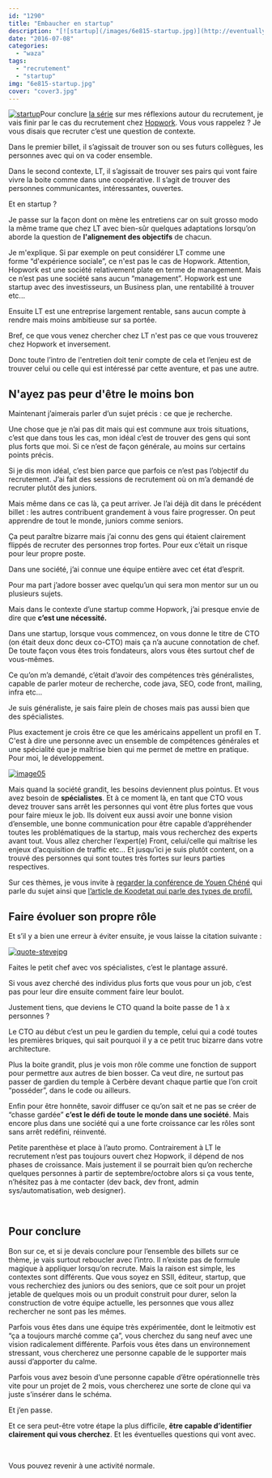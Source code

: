```yaml
---
id: "1290"
title: "Embaucher en startup"
description: "[![startup](/images/6e815-startup.jpg)](http://eventuallycoding.com/wp-content/uploads/2016/07/6e815-startup.jpg)Pour conclure [la série](http://www.e..."
date: "2016-07-08"
categories: 
  - "waza"
tags: 
  - "recrutement"
  - "startup"
img: "6e815-startup.jpg"
cover: "cover3.jpg"
---
```


[![startup](/images/6e815-startup.jpg)](http://eventuallycoding.com/wp-content/uploads/2016/07/6e815-startup.jpg)Pour conclure [la série](http://www.eventuallycoding.com/index.php/entretiens-recrutements-et-pensees-diverses/) sur mes réflexions autour du recrutement, je vais finir par le cas du recrutement chez [Hopwork](https://www.hopwork.fr). Vous vous rappelez ? Je vous disais que recruter c’est une question de contexte. 

Dans le premier billet, il s’agissait de trouver son ou ses futurs collègues, les personnes avec qui on va coder ensemble.

Dans le second contexte, LT, il s’agissait de trouver ses pairs qui vont faire vivre la boite comme dans une coopérative. Il s’agit de trouver des personnes communicantes, intéressantes, ouvertes.

Et en startup ?

Je passe sur la façon dont on mène les entretiens car on suit grosso modo la même trame que chez LT avec bien-sûr quelques adaptations lorsqu’on aborde la question de **l'alignement des objectifs** de chacun.

Je m'explique. Si par exemple on peut considérer LT comme une forme “d'expérience sociale”, ce n'est pas le cas de Hopwork. Attention, Hopwork est une société relativement plate en terme de management. Mais ce n’est pas une société sans aucun “management”. Hopwork est une startup avec des investisseurs, un Business plan, une rentabilité à trouver etc... 

Ensuite LT est une entreprise largement rentable, sans aucun compte à rendre mais moins ambitieuse sur sa portée.

Bref, ce que vous venez chercher chez LT n'est pas ce que vous trouverez chez Hopwork et inversement.

Donc toute l’intro de l'entretien doit tenir compte de cela et l’enjeu est de trouver celui ou celle qui est intéressé par cette aventure, et pas une autre.

## N'ayez pas peur d'être le moins bon

Maintenant j’aimerais parler d’un sujet précis : ce que je recherche.

Une chose que je n’ai pas dit mais qui est commune aux trois situations, c’est que dans tous les cas, mon idéal c’est de trouver des gens qui sont plus forts que moi. Si ce n’est de façon générale, au moins sur certains points précis.

Si je dis mon idéal, c’est bien parce que parfois ce n’est pas l’objectif du recrutement. J’ai fait des sessions de recrutement où on m’a demandé de recruter plutôt des juniors.

Mais même dans ce cas là, ça peut arriver. Je l’ai déjà dit dans le précédent billet : les autres contribuent grandement à vous faire progresser. On peut apprendre de tout le monde, juniors comme seniors.

Ça peut paraître bizarre mais j’ai connu des gens qui étaient clairement flippés de recruter des personnes trop fortes. Pour eux c’était un risque pour leur propre poste.

Dans une société, j’ai connue une équipe entière avec cet état d’esprit.

Pour ma part j’adore bosser avec quelqu’un qui sera mon mentor sur un ou plusieurs sujets.

Mais dans le contexte d’une startup comme Hopwork, j’ai presque envie de dire que **c’est une nécessité.**

Dans une startup, lorsque vous commencez, on vous donne le titre de CTO (on était deux donc deux co-CTO) mais ça n’a aucune connotation de chef. De toute façon vous êtes trois fondateurs, alors vous êtes surtout chef de vous-mêmes.

Ce qu’on m’a demandé, c’était d’avoir des compétences très généralistes, capable de parler moteur de recherche, code java, SEO, code front, mailing, infra etc...

Je suis généraliste, je sais faire plein de choses mais pas aussi bien que des spécialistes.

Plus exactement je crois être ce que les américains appellent un profil en T. C'est à dire une personne avec un ensemble de compétences générales et une spécialité que je maîtrise bien qui me permet de mettre en pratique. Pour moi, le développement.

[![image05](/images/6d5ed-image05-1.png)](http://eventuallycoding.com/wp-content/uploads/2016/05/6d5ed-image05-1.png)

Mais quand la société grandit, les besoins deviennent plus pointus. Et vous avez besoin de **spécialistes**. Et à ce moment là, en tant que CTO vous devez trouver sans arrêt les personnes qui vont être plus fortes que vous pour faire mieux le job. Ils doivent eux aussi avoir une bonne vision d’ensemble, une bonne communication pour être capable d’appréhender toutes les problématiques de la startup, mais vous recherchez des experts avant tout. Vous allez chercher l’expert(e) Front, celui/celle qui maîtrise les enjeux d’acquisition de traffic etc… Et jusqu’ici je suis plutôt content, on a trouvé des personnes qui sont toutes très fortes sur leurs parties respectives.

Sur ces thèmes, je vous invite à [regarder la conférence de Youen Chéné](https://www.youtube.com/watch?v=oOSxt6kzKas) qui parle du sujet ainsi que [l’article de Koodetat qui parle des types de profil.](https://medium.com/rejoignez-le-koudetat/c-est-quoi-%C3%AAtre-t-shaped-708ee26741a7#.silv8h2ub)

## Faire évoluer son propre rôle

Et s’il y a bien une erreur à éviter ensuite, je vous laisse la citation suivante :

[![quote-stevejpg](/images/5f242-quote-stevejpg.jpg)](http://eventuallycoding.com/wp-content/uploads/2016/07/5f242-quote-stevejpg.jpg)

Faites le petit chef avec vos spécialistes, c’est le plantage assuré.

Si vous avez cherché des individus plus forts que vous pour un job, c’est pas pour leur dire ensuite comment faire leur boulot.

Justement tiens, que deviens le CTO quand la boite passe de 1 à x personnes ?

Le CTO au début c’est un peu le gardien du temple, celui qui a codé toutes les premières briques, qui sait pourquoi il y a ce petit truc bizarre dans votre architecture.

Plus la boite grandit, plus je vois mon rôle comme une fonction de support pour permettre aux autres de bien bosser. Ca veut dire, ne surtout pas passer de gardien du temple à Cerbère devant chaque partie que l’on croit “posséder”, dans le code ou ailleurs.

Enfin pour être honnête, savoir diffuser ce qu’on sait et ne pas se créer de “chasse gardée” **c’est le défi de toute le monde dans une société**. Mais encore plus dans une société qui a une forte croissance car les rôles sont sans arrêt redéfini, réinventé.

Petite parenthèse et place à l’auto promo. Contrairement à LT le recrutement n’est pas toujours ouvert chez Hopwork, il dépend de nos phases de croissance. Mais justement il se pourrait bien qu’on recherche quelques personnes à partir de septembre/octobre alors si ça vous tente, n’hésitez pas à me contacter (dev back, dev front, admin sys/automatisation, web designer).

 

## Pour conclure

Bon sur ce, et si je devais conclure pour l’ensemble des billets sur ce thème, je vais surtout reboucler avec l’intro. Il n’existe pas de formule magique à appliquer lorsqu’on recrute. Mais la raison est simple, les contextes sont différents. Que vous soyez en SSII, éditeur, startup, que vous recherchiez des juniors ou des seniors, que ce soit pour un projet jetable de quelques mois ou un produit construit pour durer, selon la construction de votre équipe actuelle, les personnes que vous allez rechercher ne sont pas les mêmes.

Parfois vous êtes dans une équipe très expérimentée, dont le leitmotiv est “ça a toujours marché comme ça”, vous cherchez du sang neuf avec une vision radicalement différente. Parfois vous êtes dans un environnement stressant, vous chercherez une personne capable de le supporter mais aussi d’apporter du calme.

Parfois vous avez besoin d’une personne capable d’être opérationnelle très vite pour un projet de 2 mois, vous chercherez une sorte de clone qui va juste s’insérer dans le schéma.

Et j’en passe.

Et ce sera peut-être votre étape la plus difficile, **être capable d’identifier clairement qui vous cherchez**. Et les éventuelles questions qui vont avec.

 

Vous pouvez revenir à une activité normale.
